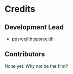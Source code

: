 # Credits

## Development Lead

- ppsreejith [ppsreejith](https://github.com/ppsreejith)

## Contributors

None yet. Why not be the first?